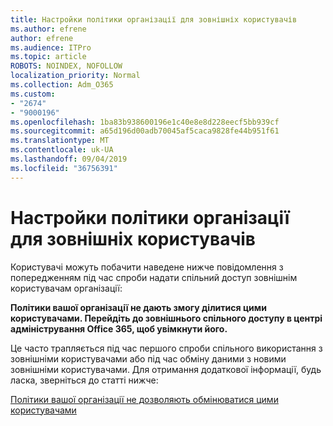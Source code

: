 ```yaml
---
title: Настройки політики організації для зовнішніх користувачів
ms.author: efrene
author: efrene
ms.audience: ITPro
ms.topic: article
ROBOTS: NOINDEX, NOFOLLOW
localization_priority: Normal
ms.collection: Adm_O365
ms.custom:
- "2674"
- "9000196"
ms.openlocfilehash: 1ba83b938600196e1c40e8e8d228eecf5bb939cf
ms.sourcegitcommit: a65d196d00adb70045af5caca9828fe44b951f61
ms.translationtype: MT
ms.contentlocale: uk-UA
ms.lasthandoff: 09/04/2019
ms.locfileid: "36756391"
---
```

# <a name="organization-policy-settings-for-external-users"></a>Настройки політики організації для зовнішніх користувачів

Користувачі можуть побачити наведене нижче повідомлення з попередженням під час спроби надати спільний доступ зовнішнім користувачам організації: 

   **Політики вашої організації не дають змогу ділитися цими користувачами. Перейдіть до зовнішнього спільного доступу в центрі адміністрування Office 365, щоб увімкнути його.** 

Це часто трапляється під час першого спроби спільного використання з зовнішніми користувачами або під час обміну даними з новими зовнішніми користувачами. Для отримання додаткової інформації, будь ласка, зверніться до статті нижче:

[Політики вашої організації не дозволяють обмінюватися цими користувачами](https://docs.microsoft.com/sharepoint/support/administration/organization-policies-do-not-allow-you-to-share-with-users-error)






